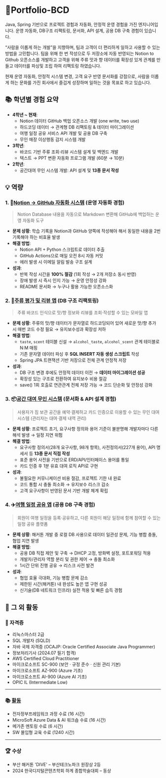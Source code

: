 # 👤Portfolio-BCD 
Java, Spring 기반으로 프로젝트 경험과 자동화, 안정적 운영 경험을 가진 엔지니어입니다. 운영 자동화, DB구조 리팩토링, 문서화, API 설계, 공용 DB 구축 경험이 있습니다.

“사람을 이롭게 하는 개발”을 지향하며, 팀과 고객이 더 편리하게 일하고 사용할 수 있는 방법을 고민합니다. 팀을 위해 한 번 작성으로 두 저장소에 자동 반영되는 Notion to Github 오픈소스를 개발하고 고객을 위해 주류 맛과 향 데이터를 확장성 있게 관계를 만들고 데이터를 파싱및 조립 하여 리팩토링 하였습니다.

현재 운영 자동화, 안정적 시스템 변경, 고객 요구 반영 문서화를 강점으로, 사람을 이롭게 하는 문화를 가진 회사에서 즐겁게 성장하며 일하는 것을 목표로 하고 있습니다.

## 📚 학년별 경험 요약

- **4학년 ~ 현재**:
    - Notion 데이터 GitHub 백업 오픈소스 개발 (one write, two use)
    - 하드코딩 데이터 → 관계형 DB 리팩토링 & 데이터 마이그레이션
    - 여행 일정 공유 서비스 API 개발 및 공용 DB 구축
    - 무인 매장 이상행동 감지 시스템 개발
- **3학년**:
    - 바코드 기반 주류 조회·리뷰 시스템 설계 및 백엔드 개발
    - 텍스트 → PPT 변환 자동화 프로그램 개발 (60분 → 10분)
- **2학년**:
    - 공간대여 무인 시스템 개발: API 설계 및 **13종 문서 작성**




## 💡 역량

### 1. 🔄[Notion → GitHub 자동화 시스템](https://github.com/ramgthunder12/notion-to-github/blob/main/README.md) (운영 자동화 경험)

> Notion Database 내용을 자동으로 Markdown 변환해 GitHub에 백업하는 운영 자동화 도구

- **문제 상황**: 학습 기록을 Notion과 GitHub 양쪽에 작성해야 해서 동일한 내용을 2번 기록해야 하는 비효율 발생
- **해결 방법**:
    - Notion API + Python 스크립트로 데이터 추출
    - GitHub Actions으로 매일 오전 8시 자동 커밋
    - 에러 발생 시 이메일 알림 발송 구조 설계
- **성과**:
    - 반복 작성 시간을 **100% 절감** (1회 작성 → 2개 저장소 동시 반영)
    - 장애 발생 시 즉시 인지 가능 → 운영 안정성 강화
    - README 문서화 → 누구나 활용 가능한 오픈소스화



### 2. 🍺[주류 평가 및 리뷰 앱](https://github.com/ramgthunder12/mobile_project_backend/blob/main/README.md) (DB 구조 리팩토링)

> 주류 바코드 인식으로 맛/향 정보와 리뷰를 조회·작성할 수 있는 모바일 앱

- **문제 상황**: 주류의 맛/향 데이터가 문자열로 하드코딩되어 있어 새로운 맛/향 추가 시 매번 코드 수정 필요 → 유지보수성과 확장성 저하
- **해결 방법**:
    - `taste`, `scent` 테이블 신설 → `alcohol_taste`, `alcohol_scent` 관계 테이블로 N:M 매핑
    - 기존 문자열 데이터 파싱 후 **SQL INSERT 자동 생성 스크립트** 작성
    - Spring JPA 트랜잭션 기반 저장으로 전체 관계 안정적 저장
- **성과**:
    - DB 구조 변경 후에도 안정적 데이터 이전 → **데이터 마이그레이션 성공**
    - 확장성 있는 구조로 전환하여 유지보수 비용 절감
    - save() 1회 호출로 연관관계 전체 저장 가능 → 코드 단순화 및 안정성 강화



### 3. 📦[공간 대여 무인 시스템](https://github.com/ramgthunder12/SRUS/blob/master/README.md) (문서화 & API 설계 경험)

> 사용자가 짐 보관 공간을 예약·결제하고 카드 인증으로 이용할 수 있는 무인 대여 시스템 (관리자는 대여·결제 내역 관리)

- **문제 상황**: 프로젝트 초기, 요구사항 정의와 용어 기준이 불분명해 개발자마다 다른 해석 발생 → 일정 지연 위험
- **해결 방법**:
    - 요구사항 정의서(28개 요구사항, 98개 항목), 사전정의서(227개 용어), API 명세서 등 **13종 문서 직접 작성**
    - 표준 용어 사전을 기반으로 ERD/API/인터페이스 용어를 통일
    - 카드 인증 후 1분 유효 대여 로직 API로 구현
- **성과**:
    - 불필요한 커뮤니케이션 비용 절감, 프로젝트 기한 내 완료
    - 코드 통합 시 충돌 최소화 → 유지보수 리스크 감소
    - 고객 요구사항이 반영된 문서 기반 개발 체계 확립



### 4. ✈️[여행 일정 공유 앱](https://github.com/sunmoon-newbins/with/blob/develop/README.md) (공용 DB 구축 경험)

> 회원이 여행 일정을 등록·공유하고, 다른 회원이 해당 일정에 함께 참여할 수 있는 일정 공유 플랫폼

- **문제 상황**: 해커톤 개발 중 로컬 DB 사용으로 데이터 일관성 문제, 기능 병합 충돌, 협업 지연 발생
- **해결 방법**:
    - 공용 DB 직접 제안 및 구축 → DHCP 고정, 방화벽 설정, 포트포워딩 적용
    - 개발자/관리자 역할 분리 및 권한 제어 → 충돌 최소화
    - 1시간 단위 진행 공유 → 리스크 사전 발견
- **성과**:
    - 협업 효율 극대화, 기능 병합 문제 감소
    - 제한된 시간(해커톤) 내 완성도 높은 앱 구현 성공
    - 신기술(DB 네트워크 인프라) 실전 적용 및 빠른 습득 경험

## 🎯 그 외 활동

### 📜 자격증
- 리눅스마스터 2급
- SQL 개발자 (SQLD)
- 자바 국제 자격증 (OCAJP: Oracle Certified Associate Java Programmer)
- 정보처리기사 (2024.07 필기 합격)
- AWS Certified Cloud Practitioner
- 마이크로소프트 SC-900 (보안 · 규정 준수 · 신원 관리 기본)
- 마이크로소프트 AZ-900 (Azure 기초)
- 마이크로소프트 AI-900 (Azure AI 기초)
- OPIC IL (Intermediate Low)

---

### 📚 [활동](https://astonishing-archer-8d6.notion.site/PORTFOLI-13122086c5a080418e26d34cc635d060)
- 전자정부프레임워크 과정 수료 (16 시간)
- MicroSoft Azure Data & AI 워크숍 수료 (16 시간)
- 메가존 멘토링 수료 (6 시간)
- SW 몰입형 교육 수료 (1240 시간)

---

### 🏆 수상
- 부산 해커톤 'DIVE' – 부산테크노파크 원장상 2등
- 2024 한국디지털콘텐츠학회 하계 종합학술대회 – 동상
